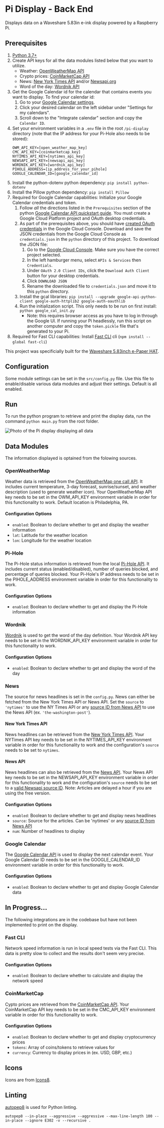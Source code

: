 # Pi Display - Back End

Displays data on a Waveshare 5.83in e-ink display powered by a Raspberry Pi.

## Prerequisites

1. [Python 3.7+](https://www.python.org/downloads/)
1. Create API keys for all the data modules listed below that you want to utilize.
    * Weather: [OpenWeatherMap API](https://openweathermap.org/api/one-call-api)
    * Crypto prices: [CoinMarketCap API](https://coinmarketcap.com/api/documentation/v1/)
    * News: [New York Times API](https://developer.nytimes.com/) and/or [Newsapi.org](https://newsapi.org/)
    * Word of the day: [Wordnik API](https://developer.wordnik.com/)
1. Get the Google Calendar id for the calendar that contains events you want to display. To find your calendar id:
    1. Go to your [Google Calendar settings](https://calendar.google.com/calendar/u/0/r/settings).
    1. Click your desired calendar on the left sidebar under "Settings for my calendars".
    1. Scroll down to the "Integrate calendar" section and copy the `Calendar ID`.
1. Set your environment variables in a `.env` file in the root `/pi-display` directory (note that the IP address for your Pi-Hole also needs to be stored):
    ```
    OWM_API_KEY=[open_weather_map_key]
    CMC_API_KEY=[coinmarketcap_key]
    NYTIMES_API_KEY=[nytimes_api_key]
    NEWSAPI_API_KEY=[newsapi_api_key]
    WORDNIK_API_KEY=[wordnik_api_key]
    PIHOLE_ADDRESS=[ip_address_for_your_pihole]
    GOOGLE_CALENDAR_ID=[google_calendar_id]
    ```
1. Install the python-dotenv python dependency: `pip install python-dotenv`
1. Install the Pillow python dependency: `pip install Pillow`
1. Required for Google Calendar capabilities: Initialize your Google Calendar credentials and token.
    1. Follow *all* the directions listed in the `Prerequisites` section of the python [Google Calendar API quickstart guide](https://developers.google.com/calendar/api/quickstart/python). You must create a Google Cloud Platform project and OAuth desktop credentials.
    1. As part of the prerequisites above, you should have [created OAuth credentials](https://developers.google.com/workspace/guides/create-credentials#oauth-client-id) in the Google Cloud Console. Download and save the JSON credentials from the Google Cloud Console as `credentials.json` in the `python` directory of this project. To download the JSON file:
        1. Go to the [Google Cloud Console](https://console.cloud.google.com/). Make sure you have the correct project selected.
        1. In the left hamburger menu, select `APIs & Services` then `Credentials`.
        1. Under `OAuth 2.0 Client IDs`, click the `Download Auth Client` button for your desktop credentials.
        1. Click `DOWNLOAD JSON`
        1. Rename the downloaded file to `credentials.json` and move it to this `python` directory.
    1. Install the gcal libraries: `pip install --upgrade google-api-python-client google-auth-httplib2 google-auth-oauthlib`
    1. Run the initialization script. This only needs to be run on first install: `python google_cal_init.py`
        * Note: this requires browser access as you have to log in through the Google UI. If running your Pi headlessly, run this script on another computer and copy the `token.pickle` file that's generated to your Pi.
1. Required for Fast CLI capabilities: Install [Fast CLI](https://github.com/sindresorhus/fast-cli) cli (`npm install --global fast-cli`)

This project was specificially built for the [Waveshare 5.83inch e-Paper HAT](https://www.waveshare.com/wiki/5.83inch_e-Paper_HAT).

## Configuration

Some module settings can be set in the `src/config.py` file. Use this file to enable/disable various data modules and adjust their settings. Default is all enabled.

## Run

To run the python program to retrieve and print the display data, run the command `python main.py` from the root folder.

![Photo of the Pi display displaying all data](assets/pi-display.jpg)

## Data Modules

The information displayed is optained from the folowing sources.

### OpenWeatherMap

Weather data is retrieved from the [OpenWeatherMap one call API](https://openweathermap.org/api/one-call-api). It includes current temperature, 3-day forecast, sunrise/sunset, and weather description (used to generate weather icon). Your OpenWeatherMap API key needs to be set in the OWM_API_KEY environment variable in order for this functionality to work. Default location is Philadelphia, PA.

#### Configuration Options

* `enabled`: Boolean to declare whether to get and display the weather information
* `lat`: Latitude for the weather location
* `lon`: Longitude for the weather location

### Pi-Hole

The Pi-Hole status information is retrieved from the local [Pi-Hole API](https://discourse.pi-hole.net/t/pi-hole-api/1863). It includes current status (enabled/disabled), number of queries blocked, and percentage of queries blocked. Your Pi-Hole's IP address needs to be set in the PIHOLE_ADDRESS environment variable in order for this functionality to work.

#### Configuration Options

* `enabled`: Boolean to declare whether to get and display the Pi-Hole information

### Wordnik

[Wordnik](https://developer.wordnik.com/) is used to get the word of the day definition. Your Wordnik API key needs to be set in the WORDNIK_API_KEY environment variable in order for this functionality to work.

#### Configuration Options

* `enabled`: Boolean to declare whether to get and display the word of the day

### News

The source for news headlines is set in the `config.py`. News can either be fetched from the New York Times API or News API. Set the `source` to `'nytimes'` to use the NY Times API or any [source ID from News API](https://newsapi.org/docs/endpoints/sources) to use the News API (ex. `'the-washington-post'`). 

#### New York Times API

News headlines can be retrieved from the [New York Times API](https://developer.nytimes.com/). Your NYTimes API key needs to be set in the NYTIMES_API_KEY environment variable in order for this functionality to work and the configuration's `source` needs to be set to `nytimes`.

#### News API

News headlines can also be retrieved from the [News API](https://newsapi.org/). Your News API key needs to be set in the NEWSAPI_API_KEY environment variable in order for this functionality to work and the configuration's `source` needs to be set to a [valid Newsapi source ID](https://newsapi.org/docs/endpoints/sources). Note: Articles are delayed a hour if you are using the free version.

#### Configuration Options

* `enabled`: Boolean to declare whether to get and display news headlines
* `source`: Source for the articles. Can be 'nytimes' or any [source ID from News API](https://newsapi.org/docs/endpoints/sources)
* `num`: Number of headlines to display

### Google Calendar

The [Google Calendar API](https://developer.wordnik.com/) is used to display the next calendar event. Your Google Calendar ID needs to be set in the GOOGLE_CALENDAR_ID environment variable in order for this functionality to work.

#### Configuration Options

* `enabled`: Boolean to declare whether to get and display Google Calendar data

## In Progress...

The following integrations are in the codebase but have not been implemented to print on the display.

### Fast CLI

Network speed information is run in local speed tests via the Fast CLI. This data is pretty slow to collect and the results don't seem very precise. 

#### Configuration Options

* `enabled`: Boolean to declare whether to calculate and display the network speed

### CoinMarketCap

Cypto prices are retrieved from the [CoinMarketCap API](https://coinmarketcap.com/api/documentation/v1/). Your CoinMarketCap API key needs to be set in the CMC_API_KEY environment variable in order for this functionality to work.

#### Configuration Options

* `enabled`: Boolean to declare whether to get and display cryptocurrency prices
* `tokens`: Array of coins/tokens to retrieve values for
* `currency`: Currency to display prices in (ex. USD, GBP, etc.)

## Icons

Icons are from [Icons8](https://icons8.com).

## Linting

[autopep8](https://pypi.org/project/autopep8/) is used for Python linting.

```
autopep8 --in-place --aggressive --aggressive --max-line-length 100 --in-place --ignore E302 -v --recursive .
```
